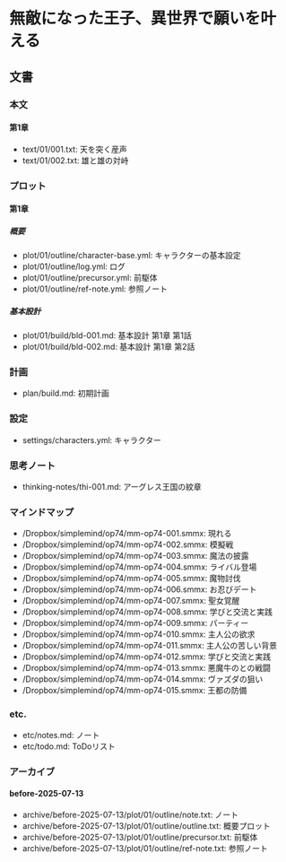 # 無敵になった王子、異世界で願いを叶える

## 文書

### 本文

#### 第1章

- text/01/001.txt: 天を突く産声
- text/01/002.txt: 雄と雄の対峙

### プロット

#### 第1章

##### 概要

- plot/01/outline/character-base.yml: キャラクターの基本設定
- plot/01/outline/log.yml:            ログ
- plot/01/outline/precursor.yml:      前駆体
- plot/01/outline/ref-note.yml:       参照ノート

##### 基本設計

- plot/01/build/bld-001.md: 基本設計 第1章 第1話
- plot/01/build/bld-002.md: 基本設計 第1章 第2話

### 計画

- plan/build.md: 初期計画

### 設定

- settings/characters.yml: キャラクター

### 思考ノート

- thinking-notes/thi-001.md: アーグレス王国の紋章

### マインドマップ

- /Dropbox/simplemind/op74/mm-op74-001.smmx: 現れる
- /Dropbox/simplemind/op74/mm-op74-002.smmx: 模擬戦
- /Dropbox/simplemind/op74/mm-op74-003.smmx: 魔法の披露
- /Dropbox/simplemind/op74/mm-op74-004.smmx: ライバル登場
- /Dropbox/simplemind/op74/mm-op74-005.smmx: 魔物討伐
- /Dropbox/simplemind/op74/mm-op74-006.smmx: お忍びデート
- /Dropbox/simplemind/op74/mm-op74-007.smmx: 聖女覚醒
- /Dropbox/simplemind/op74/mm-op74-008.smmx: 学びと交流と実践
- /Dropbox/simplemind/op74/mm-op74-009.smmx: パーティー
- /Dropbox/simplemind/op74/mm-op74-010.smmx: 主人公の欲求
- /Dropbox/simplemind/op74/mm-op74-011.smmx: 主人公の苦しい背景
- /Dropbox/simplemind/op74/mm-op74-012.smmx: 学びと交流と実践
- /Dropbox/simplemind/op74/mm-op74-013.smmx: 悪魔牛のとの戦闘
- /Dropbox/simplemind/op74/mm-op74-014.smmx: ヴァズダの狙い
- /Dropbox/simplemind/op74/mm-op74-015.smmx: 王都の防備

### etc.

- etc/notes.md: ノート
- etc/todo.md:  ToDoリスト

### アーカイブ

#### before-2025-07-13

- archive/before-2025-07-13/plot/01/outline/note.txt:      ノート
- archive/before-2025-07-13/plot/01/outline/outline.txt:   概要プロット
- archive/before-2025-07-13/plot/01/outline/precursor.txt: 前駆体
- archive/before-2025-07-13/plot/01/outline/ref-note.txt:  参照ノート
